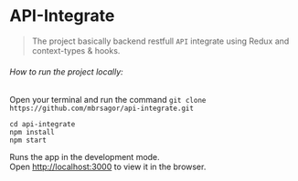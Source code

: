 # API-Integrate

> The project basically backend restfull `API` integrate using Redux and context-types & hooks.

###### How to run the project locally:
Open your terminal and run the command `git clone https://github.com/mbrsagor/api-integrate.git`

```
cd api-integrate
npm install
npm start
```
Runs the app in the development mode.<br />
Open [http://localhost:3000](http://localhost:3000) to view it in the browser.
